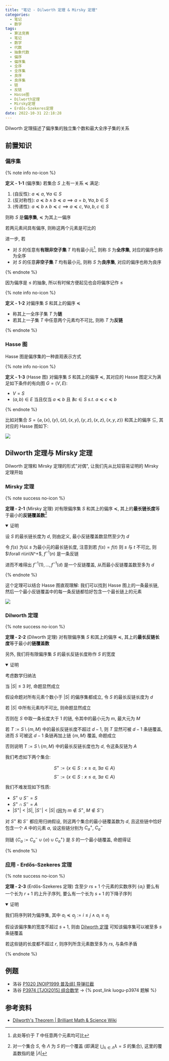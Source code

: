 ```yaml
---
title: "笔记 - Dilworth 定理 & Mirsky 定理"
categories:
  - 笔记
  - 数学
tags:
  - 算法竞赛
  - 笔记
  - 数学
  - 代数
  - 抽象代数
  - 偏序
  - 偏序集
  - 全序
  - 全序集
  - 良序
  - 良序集
  - 链
  - 反链
  - Hasse图
  - Dilworth定理
  - Mirsky定理
  - Erdős-Szekeres定理
date: 2022-10-31 22:18:28
---
```


Dilworth 定理描述了偏序集的独立集个数和最大全序子集的关系

<!-- more -->

## 前置知识

### 偏序集

{% note info no-icon %}

**<a id="def-1-1">定义 - 1-1</a>** (偏序集) 若集合 $S$ 上有一关系 $\preceq$ 满足:

1. (自反性): $a\preceq a$, $\forall a\in S$
1. (反对称性): $a\preceq b \land b\preceq a\implies a=b$, $\forall a,b\in S$
1. (传递性): $a\preceq b \land b\preceq c\implies a\preceq c$, $\forall a,b,c\in S$

则称 $S$ 是**偏序集**, $\preceq$ 为其上一偏序

若两元素间具有偏序, 则称这两个元素是可比的

进一步, 若

- 对 $S$ 的任意有**有限非空子集** $T$ 均有最小元[^1], 则称 $S$ 为**全序集**, 对应的偏序也称为全序
- 对 $S$ 的任意**非空子集** $T$ 均有最小元, 则称 $S$ 为**良序集**, 对应的偏序也称为良序

{% endnote %}

[^1]: 此处等价于 $T$ 中任意两个元素均可比

因为偏序是 $\leq$ 的抽象, 所以有时候方便起见也会将偏序记作 $\leq$

{% note info no-icon %}

**<a id="def-1-2">定义 - 1-2</a>** 对偏序集 $S$ 和其上的偏序 $\preceq$

- 称其上一全序子集 $T$ 为**链**
- 若其上一子集 $T$ 中任意两个元素均不可比, 则称 $T$ 为**反链**

{% endnote %}

### Hasse 图

Hasse 图是偏序集的一种直观表示方式

{% note info no-icon %}

**<a id="def-1-3">定义 - 1-3</a>** (Hasse 图) 对偏序集 $S$ 和其上的偏序 $\preceq$, 其对应的 Hasse 图定义为满足如下条件的有向图 $G=(V,E)$:

- $V=S$
- $(a,b)\in E$ 当且仅当 $a\preceq b$ 且 $\nexists c\in S~s.t.~a\preceq c\preceq b$

{% endnote %}

比如对集合 $S=\{\varnothing,\{x\},\{y\},\{z\},\{x,y\},\{y,z\},\{x,z\},\{x,y,z\}\}$ 和其上的偏序 $\subseteq$, 其对应的 Hasse 图如下:

![](hasse.svg)

## Dilworth 定理与 Mirsky 定理

Dilworth 定理和 Mirsky 定理的形式"对偶", 让我们先从比较容易证明的 Mirsky 定理开始

### Mirsky 定理

{% note success no-icon %}

**<a id="th-2-1">定理 - 2-1</a>** (Mirsky 定理) 对有限偏序集 $S$ 和其上的偏序 $\preceq$, 其上的**最长链长度**等于最小的**反链覆盖数**[^2]

<details open>
<summary>证明</summary>

设 $S$ 的最长链长度为 $d$, 则由定义, 最小反链覆盖数显然至少为 $d$

令 $f(s)$ 为以 $s$ 为最小元的最长链长度, 注意到若 $f(s)=f(t)$ 则 $s$ 与 $t$ 不可比, 则 $\forall n\in\N^+$, $f^{-1}(n)$ 是一条反链

进而不难得出 $f^{-1}(1),\dots,f^{-1}(d)$ 是一个反链覆盖, 从而最小反链覆盖数至多为 $d$

</details>

{% endnote %}

[^2]: 对一个集合 $S$, 令 $\Lambda$ 为 $S$ 的一个覆盖 (即满足 $\bigcup_{\lambda\in\Lambda}\lambda=S$ 的集合), 这里的覆盖数指的是 $|\Lambda|$

这个定理可以结合 Hasse 图直观理解: 我们可以找到 Hasse 图上的一条最长链, 然后一个最小反链覆盖中的每一条反链都恰好包含一个最长链上的元素

![](mirsky.svg)

### Dilworth 定理

{% note success no-icon %}

**<a id="th-2-2">定理 - 2-2</a>** (Dilworth 定理) 对有限偏序集 $S$ 和其上的偏序 $\preceq$, 其上的**最长反链长度**等于最小的**链覆盖数**

另外, 我们将有限偏序集 $S$ 的最长反链长度称作 $S$ 的宽度

<details open>
<summary>证明</summary>

考虑数学归纳法

当 $|S|\leq 3$ 时, 命题显然成立

假设命题对所有元素个数小于 $|S|$ 的偏序集都成立, 令 $S$ 的最长反链长度为 $d$

若 $|S|$ 中所有元素均不可比, 则命题显然成立

否则在 $S$ 中取一条长度大于 1 的链, 令其中的最小元为 $m$, 最大元为 $M$

若 $T:=S\setminus\{m,M\}$ 中的最长反链长度不超过 $d-1$, 则 $T$ 显然可被 $d-1$ 条链覆盖, 进而 $S$ 可被这 $d-1$ 条链再加上链 $\{m,M\}$ 覆盖, 命题成立

否则说明 $T:=S\setminus\{m,M\}$ 中的最长反链长度也为 $d$, 令这条反链为 $A$

我们考虑如下两个集合:

$$S^+:=\{x\in S:x\geq a,~\exists a\in A\}$$
$$S^-:=\{x\in S:x\leq a,~\exists a\in A\}$$

我们不难发现如下性质:

- $S^+\cup S^-=S$
- $S^+\cap S^-=A$
- $|S^+|<|S|$, $|S^-|<|S|$ (因为 $m\notin S^+$, $M\notin S^-$)

对 $S^+$ 和 $S^-$ 都应用归纳假设, 则这两个集合的最小链覆盖数为 $d$, 且这些链中恰好包含一个 $A$ 中的元素 $a$, 设这些链分别为 $C_a^+$, $C_a^-$

则链 $\{C_a:=C_a^-\cup\{a\}\cup C_a^+\}$ 是 $S$ 的一个最小链覆盖, 命题得证

</details>

{% endnote %}

### 应用 - Erdős-Szekeres 定理

{% note success no-icon %}

**<a id="th-2-3">定理 - 2-3</a>** (Erdős-Szekeres 定理) 含至少 $rs+1$ 个元素的实数序列 $\{a_i\}$ 要么有一个长为 $r+1$ 的上升子序列, 要么有一个长为 $s+1$ 的下降子序列

<details open>
<summary>证明</summary>

我们将序列转为偏序集, 其中 $a_i\preceq a_j:=i\leq j\land a_i\leq a_j$

假设该偏序集的宽度不超过 $s+1$, 则由 <a href="#th-2-2">Dilworth 定理</a> 可知该偏序集可以被至多 $s$ 条链覆盖

若这些链的长度都不超过 $r$, 则序列所含元素数至多为 $rs$, 与条件矛盾

</details>

{% endnote %}

## 例题

- 洛谷 [P1020 [NOIP1999 普及组] 导弹拦截](https://www.luogu.com.cn/problem/P1020)
- 洛谷 [P3974 [TJOI2015] 组合数学](https://www.luogu.com.cn/problem/P3974) -> {% post_link luogu-p3974 题解 %}

## 参考资料

- [Dilworth's Theorem | Brilliant Math & Science Wiki](https://brilliant.org/wiki/dilworths-theorem/)
